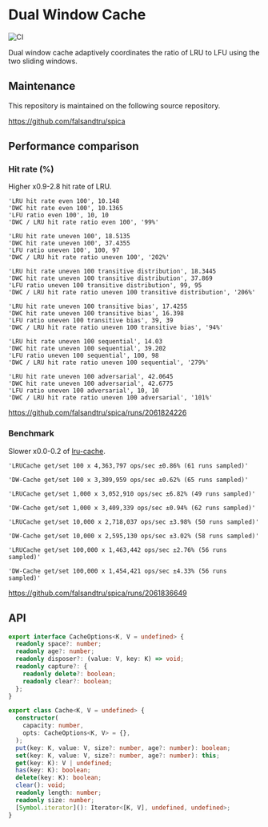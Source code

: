 # Dual Window Cache

![CI](https://github.com/falsandtru/dw-cache/workflows/CI/badge.svg)

Dual window cache adaptively coordinates the ratio of LRU to LFU using the two sliding windows.

## Maintenance

This repository is maintained on the following source repository.

https://github.com/falsandtru/spica

## Performance comparison

### Hit rate (%)

Higher x0.9-2.8 hit rate of LRU.

```
'LRU hit rate even 100', 10.148
'DWC hit rate even 100', 10.1365
'LFU ratio even 100', 10, 10
'DWC / LRU hit rate ratio even 100', '99%'

'LRU hit rate uneven 100', 18.5135
'DWC hit rate uneven 100', 37.4355
'LFU ratio uneven 100', 100, 97
'DWC / LRU hit rate ratio uneven 100', '202%'

'LRU hit rate uneven 100 transitive distribution', 18.3445
'DWC hit rate uneven 100 transitive distribution', 37.869
'LFU ratio uneven 100 transitive distribution', 99, 95
'DWC / LRU hit rate ratio uneven 100 transitive distribution', '206%'

'LRU hit rate uneven 100 transitive bias', 17.4255
'DWC hit rate uneven 100 transitive bias', 16.398
'LFU ratio uneven 100 transitive bias', 39, 39
'DWC / LRU hit rate ratio uneven 100 transitive bias', '94%'

'LRU hit rate uneven 100 sequential', 14.03
'DWC hit rate uneven 100 sequential', 39.202
'LFU ratio uneven 100 sequential', 100, 98
'DWC / LRU hit rate ratio uneven 100 sequential', '279%'

'LRU hit rate uneven 100 adversarial', 42.0645
'DWC hit rate uneven 100 adversarial', 42.6775
'LFU ratio uneven 100 adversarial', 10, 10
'DWC / LRU hit rate ratio uneven 100 adversarial', '101%'
```

https://github.com/falsandtru/spica/runs/2061824226

### Benchmark

Slower x0.0-0.2 of [lru-cache](https://www.npmjs.com/package/lru-cache).

```
'LRUCache get/set 100 x 4,363,797 ops/sec ±0.86% (61 runs sampled)'

'DW-Cache get/set 100 x 3,309,959 ops/sec ±0.62% (65 runs sampled)'

'LRUCache get/set 1,000 x 3,052,910 ops/sec ±6.82% (49 runs sampled)'

'DW-Cache get/set 1,000 x 3,409,339 ops/sec ±0.94% (62 runs sampled)'

'LRUCache get/set 10,000 x 2,718,037 ops/sec ±3.98% (50 runs sampled)'

'DW-Cache get/set 10,000 x 2,595,130 ops/sec ±3.02% (58 runs sampled)'

'LRUCache get/set 100,000 x 1,463,442 ops/sec ±2.76% (56 runs sampled)'

'DW-Cache get/set 100,000 x 1,454,421 ops/sec ±4.33% (56 runs sampled)'
```

https://github.com/falsandtru/spica/runs/2061836649

## API

```ts
export interface CacheOptions<K, V = undefined> {
  readonly space?: number;
  readonly age?: number;
  readonly disposer?: (value: V, key: K) => void;
  readonly capture?: {
    readonly delete?: boolean;
    readonly clear?: boolean;
  };
}

export class Cache<K, V = undefined> {
  constructor(
    capacity: number,
    opts: CacheOptions<K, V> = {},
  );
  put(key: K, value: V, size?: number, age?: number): boolean;
  set(key: K, value: V, size?: number, age?: number): this;
  get(key: K): V | undefined;
  has(key: K): boolean;
  delete(key: K): boolean;
  clear(): void;
  readonly length: number;
  readonly size: number;
  [Symbol.iterator](): Iterator<[K, V], undefined, undefined>;
}
```
